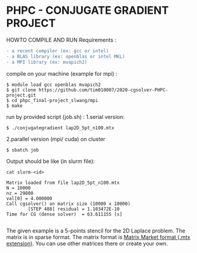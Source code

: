# PHPC - CONJUGATE GRADIENT PROJECT

HOWTO COMPILE AND RUN
Requirements :
```diff
- a recent compiler (ex: gcc or intel)
- a BLAS library (ex: openblas or intel MKL)
- a MPI library (ex: mvapich2)
```
compile on your machine (example for mpi) :

```
$ module load gcc openblas mvapich2
$ git clone https://github.com/tim010007/2020-cgsolver-PHPC-project.git
$ cd phpc_final-project_slwang/mpi
$ make
```

 run by provided script (job.sh) :
 1.serial version:
```
$ ./conjugategradient lap2D_5pt_n100.mtx
```
 2.parallel version (mpi/ cuda) on cluster
```
$ sbatch job
```
Output should be like (in slurm file):

```
cat slurm-<id>

Matrix loaded from file lap2D_5pt_n100.mtx
N = 10000
nz = 29800
val[0] = 4.000000
Call cgsolver() on matrix size (10000 x 10000)
        [STEP 488] residual = 1.103472E-10
Time for CG (dense solver)  = 63.611155 [s]


```

The given example is a 5-points stencil for the 2D Laplace problem. The matrix is in sparse format.
The matrix format is [Matrix Market format (.mtx extension)](https://sparse.tamu.edu/). You can use other matrices there or create your own.
